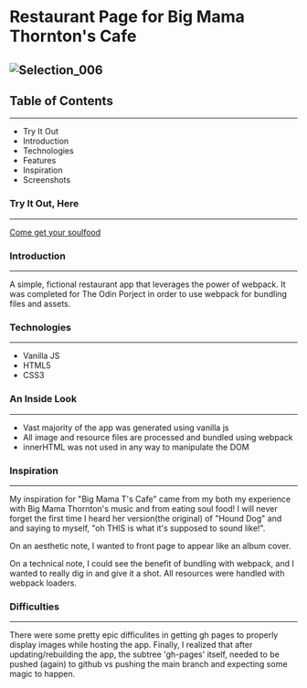 # Restaurant Page for Big Mama Thornton's Cafe
![Selection_006](https://user-images.githubusercontent.com/102254727/230072271-e979e7a0-88b3-418e-a713-fae768c91352.png)
---

## Table of Contents
---
* Try It Out
* Introduction
* Technologies 
* Features 
* Inspiration
* Screenshots

### Try It Out, Here
---
[Come get your soulfood](https://j-winston.github.io/Restaurant-Page/)

### Introduction 
---
A simple, fictional restaurant app that leverages the power of webpack. It was completed for The Odin Porject in order to use webpack for bundling files and assets.  

### Technologies 
---
* Vanilla JS
* HTML5
* CSS3

### An Inside Look
---
* Vast majority of the app was generated using vanilla js
* All image and resource files are processed and bundled using webpack
* innerHTML was not used in any way to manipulate the DOM

### Inspiration 
---
My inspiration for "Big Mama T's Cafe" came from my both my experience with Big Mama Thornton's music and from eating soul food! I will never forget the first time I heard her version(the original) of "Hound Dog" and 
and saying to myself, "oh THIS is what it's supposed to sound like!".

On an aesthetic note, I wanted to front page to appear like an album cover. 

On a technical note, I could see the benefit of bundling with webpack, and I wanted to really dig in and give it a shot. All resources were handled with webpack loaders.

### Difficulties
---
There were some pretty epic difficulites in getting gh pages to properly display images while hosting the app. Finally, I realized that after updating/rebuilding
the app, the subtree 'gh-pages' itself, needed to be pushed (again) to github vs pushing the main branch and expecting some magic to happen. 

